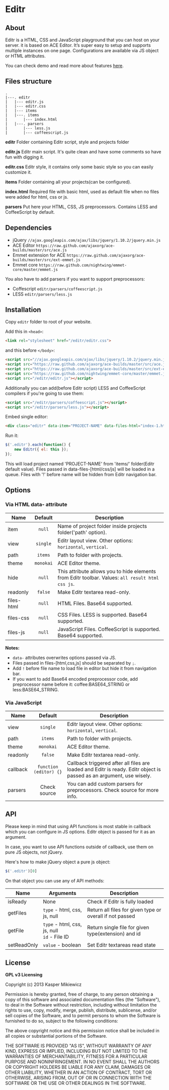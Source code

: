 # Editr

## About

Editr is a HTML, CSS and JavaScript playground that you can host on your server. it is based on ACE Editor. It’s super easy to setup and supports multiple instances on one page. Configurations are available via JS object or HTML attributes.

You can check demo and read more about features [here](http://lab.idered.pl/editr).

## Files structure

```
.
|---. editr
|   |--- editr.js
|   |--- editr.css
|   |--- items
|   |---. items
|       |--- index.html
|   |---. parsers
|       |--- less.js
|       |--- coffeescript.js
```

**editr**
Folder containing Editr script, style and projects folder

**editr.js**
Editr main script. It's quite clean and have some comments so have fun with digging it.

**editr.css**
Editr style, it contains only some basic style so you can easily customize it.

**items**
Folder containing all your projects(can be configured).

**index.html**
Required file with basic html, used as default file when no files were added for html, css or js.

**parsers**
Put here your HTML, CSS, JS preprocessors. Contains LESS and CoffeeScript by default.

## Dependencies

* jQuery `//ajax.googleapis.com/ajax/libs/jquery/1.10.2/jquery.min.js`
* ACE Editor `https://raw.github.com/ajaxorg/ace-builds/master/src/ace.js`
* Emmet extension for ACE `https://raw.github.com/ajaxorg/ace-builds/master/src/ext-emmet.js`
* Emmet core `https://raw.github.com/nightwing/emmet-core/master/emmet.js`

You also have to add parsers if you want to support preprocessors:

* Coffescript `editr/parsers/coffeescript.js`
* LESS `editr/parsers/less.js`

## Installation

Copy `editr` folder to root of your website.

Add this in `<head>`:

```html
<link rel="stylesheet" href="/editr/editr.css">
```

and this before `</body>`:

```html
<script src="//ajax.googleapis.com/ajax/libs/jquery/1.10.2/jquery.min.js"></script>
<script src="https://raw.github.com/ajaxorg/ace-builds/master/src/ace.js"></script>
<script src="https://raw.github.com/ajaxorg/ace-builds/master/src/ext-emmet.js"></script>
<script src="https://raw.github.com/nightwing/emmet-core/master/emmet.js"></script>
<script src="/editr/editr.js"></script>
```

Additionally you can add(before Editr script) LESS and CoffeeScript compilers if you're going to use them:

```html
<script src="/editr/parsers/coffeescript.js"></script>
<script src="/editr/parsers/less.js"></script>
```

Embed single editor:

```html
<div class="editr" data-item="PROJECT-NAME" data-files-html="index-1.html;index-2.html" data-files-css="!normalize.css;style.css" data-files-js="!jquery.js;script.js"></div>
```

Run it:

```javascript
$('.editr').each(function() {
    new Editr({ el: this });
});
```

This will load project named 'PROJECT-NAME' from 'items/' folder(Editr default value). Files passed in data-files-[html/css/js] will be loaded in a queue. Files with '!' before name will be hidden from Editr navigation bar.


## Options

### Via HTML data- attribute

Name | Default | Description
--- |:---:| ---
item | `null` | Name of project folder inside projects folder('path' option).
view | `single` | Editr layout view. Other options: `horizontal`, `vertical`.
path | `items` | Path to folder with projects.
theme | `monokai` | ACE Editor theme.
hide | `null` | This attribute allows you to hide elements from Editr toolbar. Values: `all result html css js`.
readonly | `false` | Make Editr textarea read-only.
files-html | `null` | HTML Files. Base64 supported.
files-css | `null` | CSS Files. LESS is supported. Base64 supported.
files-js | `null` | JavaScript Files. CoffeeScript is supported. Base64 supported.

**Notes:**

 * `data-` attributes overwrites options passed via JS.
 * Files passed in files-[html,css,js] should be separated by `;`.
 * Add `!` before file name to load file in editor but hide it from navigation bar.
 * If you want to add Base64 encoded preprocessor code, add preprocessor name before it: coffee:BASE64_STRING or less:BASE64_STRING.

### Via JavaScript

Name | Default | Description
--- |:---:| ---
view | `single` | Editr layout view. Other options: `horizontal`, `vertical`.
path | `items` | Path to folder with projects.
theme | `monokai` | ACE Editor theme.
readonly | `false` | Make Editr textarea read-only.
callback | `function (editor) {}` | Callback triggered after all files are loaded and Editr is ready. Editr object is passed as an argument, use wisely.
parsers | Check source | You can add custom parsers for preprocessors. Check source for more info.

## API

Please keep in mind that using API functions is most stable in callback which you can configure in JS options. Editr object is passed for it as an argument.

In case, you want to use API functions outside of callback, use them on pure JS objects, not jQuery.

Here's how to make jQuery object a pure js object:

```javascript
$('.editr')[0]
```

On that object you can use any of API methods:

Name | Arguments | Description
--- | --- | ---
isReady | None | Check if Editr is fully loaded
getFiles | `type` - html, css, js, null | Return all files for given type or overall if not passed
getFile | `type` - html, css, js, null <br> `id` - File ID| Return single file for given type(extension) and id
setReadOnly | `value` - boolean | Set Editr textareas read state

## License

**GPL v3 Licensing**

Copyright (c) 2013 Kasper Mikiewicz

Permission is hereby granted, free of charge, to any person obtaining a copy of this software and associated documentation files (the "Software"), to deal in the Software without restriction, including without limitation the rights to use, copy, modify, merge, publish, distribute, sublicense, and/or sell copies of the Software, and to permit persons to whom the Software is furnished to do so, subject to the following conditions:

The above copyright notice and this permission notice shall be included in all copies or substantial portions of the Software.

THE SOFTWARE IS PROVIDED "AS IS", WITHOUT WARRANTY OF ANY KIND, EXPRESS OR IMPLIED, INCLUDING BUT NOT LIMITED TO THE WARRANTIES OF MERCHANTABILITY, FITNESS FOR A PARTICULAR PURPOSE AND NONINFRINGEMENT. IN NO EVENT SHALL THE AUTHORS OR COPYRIGHT HOLDERS BE LIABLE FOR ANY CLAIM, DAMAGES OR OTHER LIABILITY, WHETHER IN AN ACTION OF CONTRACT, TORT OR OTHERWISE, ARISING FROM, OUT OF OR IN CONNECTION WITH THE SOFTWARE OR THE USE OR OTHER DEALINGS IN THE SOFTWARE.
